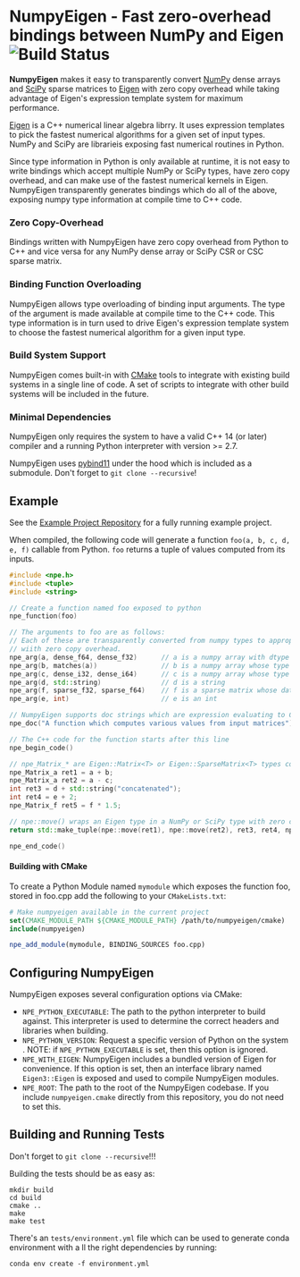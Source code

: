 # NumpyEigen - Fast zero-overhead bindings between NumPy and Eigen ![Build Status](https://travis-ci.com/fwilliams/numpyeigen.svg?branch=master)

**NumpyEigen** makes it easy to transparently convert [NumPy](http://www.numpy.org/) 
dense arrays and [SciPy](https://docs.scipy.org/doc/scipy/reference/sparse.html) sparse 
matrices to [Eigen](https://www.google.com/search?client=ubuntu&channel=fs&q=eigen&ie=utf-8&oe=utf-8) 
with zero copy overhead while taking advantage of Eigen's expression template system for maximum performance.

[Eigen](https://www.google.com/search?client=ubuntu&channel=fs&q=eigen&ie=utf-8&oe=utf-8) is a C++ numerical 
linear algebra librry. It uses expression templates to pick the fastest numerical algorithms for a given set of input 
types. NumPy and SciPy are librarieis exposing fast numerical routines in Python. 

Since type information in Python is only available at runtime, it is not easy to write bindings which accept 
multiple NumPy or SciPy types, have zero copy overhead, and can make use of the fastest numerical kernels in Eigen. 
NumpyEigen transparently generates bindings which do all of the above, exposing numpy type information at compile 
time to C++ code. 

### Zero Copy-Overhead 
Bindings written with NumpyEigen have zero copy overhead from Python to C++ and vice versa for any NumPy dense array or 
SciPy CSR or CSC sparse matrix.

### Binding Function Overloading
NumpyEigen allows type overloading of binding input arguments. The type of the argument is made available at compile 
time to the C++ code. This type information is in turn used to drive Eigen's expression template system to choose 
the fastest numerical algorithm for a given input type.

### Build System Support
NumpyEigen comes built-in with [CMake](https://cmake.org/) tools to integrate with existing build systems in a
 single line of code. A set of scripts to integrate with other build systems will be included in the future.

### Minimal Dependencies
NumpyEigen only requires the system to have a valid C++ 14 (or later) compiler and a running Python interpreter with version >= 2.7. 

NumpyEigen uses [pybind11](https://github.com/pybind/pybind11) under the hood which is included as a submodule. 
Don't forget to `git clone --recursive`!


## Example
See the [Example Project Repository](https://github.com/fwilliams/NumpyEigen-Example-Project) for a fully 
running example project.

When compiled, the following code will generate a function `foo(a, b, c, d, e, f)` callable from Python. 
`foo` returns a tuple of values computed from its inputs.

```c++
#include <npe.h>
#include <tuple>
#include <string>

// Create a function named foo exposed to python
npe_function(foo)                     

// The arguments to foo are as follows:
// Each of these are transparently converted from numpy types to appropriate Eigen::Map types
// wiith zero copy overhead.
npe_arg(a, dense_f64, dense_f32)      // a is a numpy array with dtype either float or double
npe_arg(b, matches(a))                // b is a numpy array whose type has to match a
npe_arg(c, dense_i32, dense_i64)      // c is a numpy array whose type is either int32 or int64
npe_arg(d, std::string)               // d is a string
npe_arg(f, sparse_f32, sparse_f64)    // f is a sparse matrix whose data is either float32 or float64
npe_arg(e, int)                       // e is an int

// NumpyEigen supports doc strings which are expression evaluating to C strings or std::string types
npe_doc("A function which computes various values from input matrices")

// The C++ code for the function starts after this line
npe_begin_code()

// npe_Matrix_* are Eigen::Matrix<T> or Eigen::SparseMatrix<T> types corresponding to the inputs
npe_Matrix_a ret1 = a + b;
npe_Matrix_a ret2 = a - c;
int ret3 = d + std::string("concatenated");
int ret4 = e + 2;
npe_Matrix_f ret5 = f * 1.5;

// npe::move() wraps an Eigen type in a NumPy or SciPy type with zero copy overhead
return std::make_tuple(npe::move(ret1), npe::move(ret2), ret3, ret4, npe::move(ret5));

npe_end_code()
```

#### Building with CMake
To create a Python Module named `mymodule` which exposes the function foo, 
stored in foo.cpp add the following to your `CMakeLists.txt`:

```cmake
# Make numpyeigen available in the current project
set(CMAKE_MODULE_PATH ${CMAKE_MODULE_PATH} /path/to/numpyeigen/cmake)
include(numpyeigen)

npe_add_module(mymodule, BINDING_SOURCES foo.cpp)
```


## Configuring NumpyEigen
NumpyEigen exposes several configuration options via CMake:
* `NPE_PYTHON_EXECUTABLE`: The path to the python interpreter to build against. This interpreter is used to determine the correct headers and libraries when building.
* `NPE_PYTHON_VERSION`: Request a specific version of Python on the system . NOTE: if `NPE_PYTHON_EXECUTABLE` is set, then this option is ignored.
* `NPE_WITH_EIGEN`: NumpyEigen includes a bundled version of Eigen for convenience. If this option is set, then an interface library named `Eigen3::Eigen` is exposed and used to compile NumpyEigen modules. 
* `NPE_ROOT`: The path to the root of the NumpyEigen codebase. If you include `numpyeigen.cmake` directly from this repository, you do not need to set this.


## Building and Running Tests

Don't forget to `git clone --recursive`!!!

Building the tests should be as easy as:
```
mkdir build
cd build
cmake ..
make
make test
```

There's an `tests/environment.yml` file which can be used to generate conda environment with a
ll the right dependencies by running:
```
conda env create -f environment.yml
```
